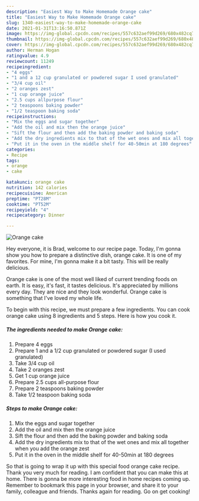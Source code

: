 ```yaml
---
description: "Easiest Way to Make Homemade Orange cake"
title: "Easiest Way to Make Homemade Orange cake"
slug: 1340-easiest-way-to-make-homemade-orange-cake
date: 2021-01-31T13:16:50.871Z
image: https://img-global.cpcdn.com/recipes/557c632aef99d269/680x482cq70/orange-cake-recipe-main-photo.jpg
thumbnail: https://img-global.cpcdn.com/recipes/557c632aef99d269/680x482cq70/orange-cake-recipe-main-photo.jpg
cover: https://img-global.cpcdn.com/recipes/557c632aef99d269/680x482cq70/orange-cake-recipe-main-photo.jpg
author: Herman Hogan
ratingvalue: 4.9
reviewcount: 11249
recipeingredient:
- "4 eggs"
- "1 and a 12 cup granulated or powdered sugar I used granulated"
- "3/4 cup oil"
- "2 oranges zest"
- "1 cup orange juice"
- "2.5 cups allpurpose flour"
- "2 teaspoons baking powder"
- "1/2 teaspoon baking soda"
recipeinstructions:
- "Mix the eggs and sugar together"
- "Add the oil and mix then the orange juice"
- "Sift the flour and then add the baking powder and baking soda"
- "Add the dry ingredients mix to that of the wet ones and mix all together when you add the orange zest"
- "Put it in the oven in the middle shelf for 40-50min at 180 degrees"
categories:
- Recipe
tags:
- orange
- cake

katakunci: orange cake 
nutrition: 142 calories
recipecuisine: American
preptime: "PT28M"
cooktime: "PT52M"
recipeyield: "4"
recipecategory: Dinner

---
```



![Orange cake](https://img-global.cpcdn.com/recipes/557c632aef99d269/680x482cq70/orange-cake-recipe-main-photo.jpg)

Hey everyone, it is Brad, welcome to our recipe page. Today, I'm gonna show you how to prepare a distinctive dish, orange cake. It is one of my favorites. For mine, I'm gonna make it a bit tasty. This will be really delicious.

Orange cake is one of the most well liked of current trending foods on earth. It is easy, it's fast, it tastes delicious. It's appreciated by millions every day. They are nice and they look wonderful. Orange cake is something that I've loved my whole life.




To begin with this recipe, we must prepare a few ingredients. You can cook orange cake using 8 ingredients and 5 steps. Here is how you cook it.

<!--inarticleads1-->

##### The ingredients needed to make Orange cake:

1. Prepare 4 eggs
1. Prepare 1 and a 1/2 cup granulated or powdered sugar (I used granulated)
1. Take 3/4 cup oil
1. Take 2 oranges zest
1. Get 1 cup orange juice
1. Prepare 2.5 cups all-purpose flour
1. Prepare 2 teaspoons baking powder
1. Take 1/2 teaspoon baking soda




<!--inarticleads2-->

##### Steps to make Orange cake:

1. Mix the eggs and sugar together
1. Add the oil and mix then the orange juice
1. Sift the flour and then add the baking powder and baking soda
1. Add the dry ingredients mix to that of the wet ones and mix all together when you add the orange zest
1. Put it in the oven in the middle shelf for 40-50min at 180 degrees




So that is going to wrap it up with this special food orange cake recipe. Thank you very much for reading. I am confident that you can make this at home. There is gonna be more interesting food in home recipes coming up. Remember to bookmark this page in your browser, and share it to your family, colleague and friends. Thanks again for reading. Go on get cooking!

